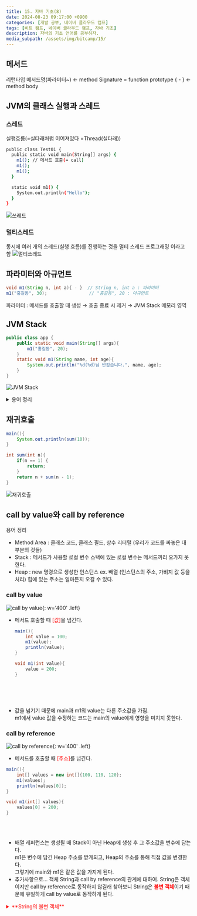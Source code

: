 ```yaml
---
title: 15. 자바 기초(8)
date: 2024-08-23 09:17:00 +0900
categories: [개발 공부, 네이버 클라우드 캠프]
tags: [비트 캠프, 네이버 클라우드 캠프, 자바 기초] 
description: 자바의 기초 언어를 공부하자.
media_subpath: /assets/img/bitcamp/15/
---
```

## 메서드

리턴타입 메서드명(파라미터~) ← method Signature = function prototype
{ - } ← method body

## JVM의 클래스 실행과 스레드
### 스레드

실행흐름(=실타래처럼 이어져있다 =Thread(실타래))

```bash
public class Test01 {
  public static void main(String[] args) {
    m1(); // 메서드 호출(= call)
    m1();
    m1();
  }

  static void m1() {
    System.out.println("Hello");
  }
}

```

![쓰레드](img1.png)

### 멀티스레드

동시에 여러 개의 스레드(실행 흐름)를 진행하는 것을 멀티 스레드 프로그래밍 이라고 함
![멀티쓰레드](img2.png)

## 파라미터와 아규먼트

```java
void m1(String n, int a){ - }  // String n, int a : 파라미터
m1("홍길동", 30);                // "홍길동", 20 : 아규먼트
```
파라미터 : 메서드를 호출할 때 생성 → 호출 종료 시 제거 → JVM Stack 메모리 영역

## JVM Stack

```java
public class app {
	public static void main(String[] args){
		m1("홍길동", 20);
	}
	static void m1(String name, int age){
		System.out.println("%d(%d)님 반갑습니다.", name, age);
	}
}
```

![JVM Stack](img3.png)

<details markdown=1>
<summary markdown="span">용어 정리</summary>

- 프레임(Frame) 메모리 : main( - )이나 m1( - )이 실행되는 동안 사용 되는 로컬 변수들의 묶음
- String 인스턴스
  ![인스턴스](img4.png)
  - 레퍼런스 : String 객체(=인스턴스)를 가르키고 있는 name.
  - 인스턴스 : "홍길동" 문자열 이라는 값을 및 여러 필드를 포함하고 있는 String 객체

</details>

## 재귀호출

```java
main(){
	System.out.println(sum(10));
}

int sum(int n){
	if(n == 1) {
		return;
	}
	return n + sum(n - 1);
}
```

![재귀호출](img5.png)

## call by value와 call by reference
용어 정리
- Method Area : 클래스 코드, 클래스 필드, 상수 리터럴 (우리가 코드를 짜놓은 대부분의 것들)
- Stack :  메서드가 사용할 로컬 변수
              스택에 있는 로컬 변수는 메서드끼리 오가지 못한다.
- Heap : new 명령으로 생성한 인스턴스 ex. 배열 (인스턴스의 주소, 가비지 값 등을 처리)
            힙에 있는 주소는 얼마든지 오갈 수 있다.

### call by value
![call by value](img6.png){: w='400' .left}
- 메서드 호출할 때 <span style="color: red">\[값\]</span>을 넘긴다.
    
    ```java
    main(){
    	int value = 100;
    	m1(value);
    	println(value);
    }
    
    void m1(int value){
    	value = 200;
    }
    ```
<br><br><br>
- 값을 넘기기 때문에 main과 m1의 value는 다른 주소값을 가짐.   
m1에서 value 값을 수정하는 코드는 main의 value에게 영향을 미치지 못한다.



### call by reference
![call by reference](img7.png){: w='400' .left}
- 메서드를 호출할 때 <span style="color: red">\[주소\]</span>를 넘긴다.

```java
main(){
	int[] values = new int[]{100, 110, 120};
	m1(values);
	println(values[0]);
}

void m1(int[] values){
	values[0] = 200;
}
```
<br><br>
- 배열 레퍼런스는 생성될 때 Stack이 아닌 Heap에 생성 후 그 주소값을 변수에 담는다.   
m1은 변수에 담긴 Heap 주소를 받게되고, Heap의 주소를 통해 직접 값을 변경한다.   
그렇기에 main와 m1은 같은 값을 가지게 된다.   
- 추가사항으로… 객체 String과 call by reference의 관계에 대하여.
String은 객체이지만 call by reference로 동작하지 않길래 찾아보니
String은 <span style="color: red">**불변 객체**</span>이기 때문에 유일하게 call by value로 동작하게 된다.

<details markdown=1>
<summary markdown="span" style="color: red">**String의 불변 객체**</summary>

- String은 값이 변할 수 없는 불변 객체이다.
- 그럼 불변 객체가 대체 뭐길래..?
    
    ```java
    String str = "Hello ";
    str = str + "World!"
    ```
    
    위의 코드가 동작된다고 생각해보자.   
    우리는 자연스럽게 str에 담겨있는 주소를 따라가 "Hello "에 "World"를 합쳐 값이 변경된다고 생각하지만-   
    사실은 "Hello "라는 주소를 냅두고 "Hello World"를 담은 주소를 새로 만들어 str에 할당해준다.   
    즉, 메모리에는 "Hello "라는 값을 가진 가비지 값과 "Hello World"라는 값을 가진 주소가 둘 다 존재하게된다.   
    이처럼 String은 값 자체를 아예 변경 못하게 만들어진 객체이기 때문에 주소 값을 통해 변경가능한 call by reference가 아닌 call by value로 동작하게된다.   

</details>